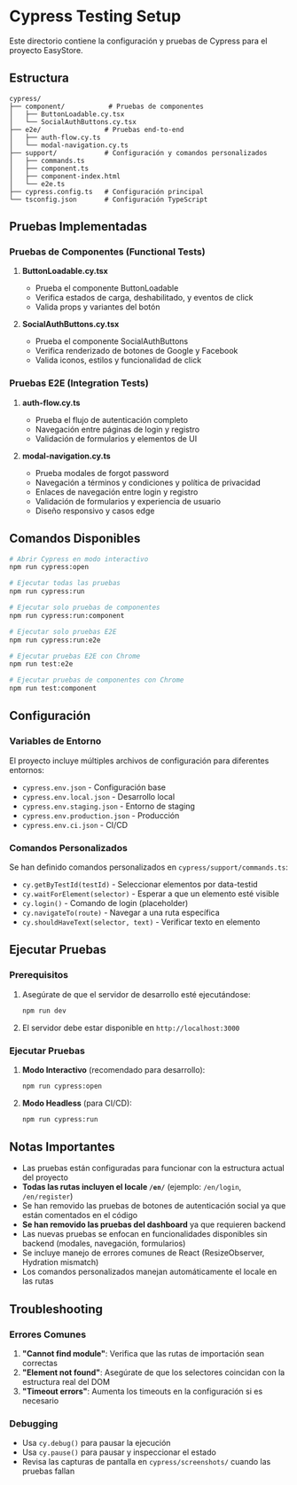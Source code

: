 # Cypress Testing Setup

Este directorio contiene la configuración y pruebas de Cypress para el proyecto EasyStore.

## Estructura

```
cypress/
├── component/           # Pruebas de componentes
│   ├── ButtonLoadable.cy.tsx
│   └── SocialAuthButtons.cy.tsx
├── e2e/                # Pruebas end-to-end
│   ├── auth-flow.cy.ts
│   └── modal-navigation.cy.ts
├── support/            # Configuración y comandos personalizados
│   ├── commands.ts
│   ├── component.ts
│   ├── component-index.html
│   └── e2e.ts
├── cypress.config.ts   # Configuración principal
└── tsconfig.json       # Configuración TypeScript
```

## Pruebas Implementadas

### Pruebas de Componentes (Functional Tests)

1. **ButtonLoadable.cy.tsx**

   - Prueba el componente ButtonLoadable
   - Verifica estados de carga, deshabilitado, y eventos de click
   - Valida props y variantes del botón

2. **SocialAuthButtons.cy.tsx**
   - Prueba el componente SocialAuthButtons
   - Verifica renderizado de botones de Google y Facebook
   - Valida iconos, estilos y funcionalidad de click

### Pruebas E2E (Integration Tests)

1. **auth-flow.cy.ts**

   - Prueba el flujo de autenticación completo
   - Navegación entre páginas de login y registro
   - Validación de formularios y elementos de UI

2. **modal-navigation.cy.ts**
   - Prueba modales de forgot password
   - Navegación a términos y condiciones y política de privacidad
   - Enlaces de navegación entre login y registro
   - Validación de formularios y experiencia de usuario
   - Diseño responsivo y casos edge

## Comandos Disponibles

```bash
# Abrir Cypress en modo interactivo
npm run cypress:open

# Ejecutar todas las pruebas
npm run cypress:run

# Ejecutar solo pruebas de componentes
npm run cypress:run:component

# Ejecutar solo pruebas E2E
npm run cypress:run:e2e

# Ejecutar pruebas E2E con Chrome
npm run test:e2e

# Ejecutar pruebas de componentes con Chrome
npm run test:component
```

## Configuración

### Variables de Entorno

El proyecto incluye múltiples archivos de configuración para diferentes entornos:

- `cypress.env.json` - Configuración base
- `cypress.env.local.json` - Desarrollo local
- `cypress.env.staging.json` - Entorno de staging
- `cypress.env.production.json` - Producción
- `cypress.env.ci.json` - CI/CD

### Comandos Personalizados

Se han definido comandos personalizados en `cypress/support/commands.ts`:

- `cy.getByTestId(testId)` - Seleccionar elementos por data-testid
- `cy.waitForElement(selector)` - Esperar a que un elemento esté visible
- `cy.login()` - Comando de login (placeholder)
- `cy.navigateTo(route)` - Navegar a una ruta específica
- `cy.shouldHaveText(selector, text)` - Verificar texto en elemento

## Ejecutar Pruebas

### Prerequisitos

1. Asegúrate de que el servidor de desarrollo esté ejecutándose:

   ```bash
   npm run dev
   ```

2. El servidor debe estar disponible en `http://localhost:3000`

### Ejecutar Pruebas

1. **Modo Interactivo** (recomendado para desarrollo):

   ```bash
   npm run cypress:open
   ```

2. **Modo Headless** (para CI/CD):
   ```bash
   npm run cypress:run
   ```

## Notas Importantes

- Las pruebas están configuradas para funcionar con la estructura actual del proyecto
- **Todas las rutas incluyen el locale `/en/`** (ejemplo: `/en/login`, `/en/register`)
- Se han removido las pruebas de botones de autenticación social ya que están comentados en el código
- **Se han removido las pruebas del dashboard** ya que requieren backend
- Las nuevas pruebas se enfocan en funcionalidades disponibles sin backend (modales, navegación, formularios)
- Se incluye manejo de errores comunes de React (ResizeObserver, Hydration mismatch)
- Los comandos personalizados manejan automáticamente el locale en las rutas

## Troubleshooting

### Errores Comunes

1. **"Cannot find module"**: Verifica que las rutas de importación sean correctas
2. **"Element not found"**: Asegúrate de que los selectores coincidan con la estructura real del DOM
3. **"Timeout errors"**: Aumenta los timeouts en la configuración si es necesario

### Debugging

- Usa `cy.debug()` para pausar la ejecución
- Usa `cy.pause()` para pausar y inspeccionar el estado
- Revisa las capturas de pantalla en `cypress/screenshots/` cuando las pruebas fallan
